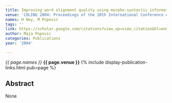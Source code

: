 ```yaml
---
title: Improving word alignment quality using morpho-syntactic information
venue: 'COLING 2004: Proceedings of the 20th International Conference on …, 2004'
names: H Ney, M Popović
tags: ''
link: https://scholar.google.com/citations?view_op=view_citation&hl=en&user=KdAV2Y0AAAAJ&pagesize=100&sortby=pubdate&citation_for_view=KdAV2Y0AAAAJ:Zph67rFs4hoC
author: Maja Popovic
categories: Publications
year: '2004'

---
```


*{{ page.names }}*
**{{ page.venue }}**
{% include display-publication-links.html pub=page %}
## Abstract

None